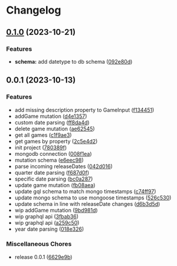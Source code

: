 # Changelog

## [0.1.0](https://github.com/Chattox/hypedb-be-v2/compare/v0.0.1...v0.1.0) (2023-10-21)


### Features

* **schema:** add datetype to db schema ([092e80d](https://github.com/Chattox/hypedb-be-v2/commit/092e80d9840af4e5cc5c14142f64d8649e8ff867))

## 0.0.1 (2023-10-13)


### Features

* add missing description property to GameInput ([f134451](https://github.com/Chattox/hypedb-be-v2/commit/f134451781dcf9d3159b42d4c3012aa1d5bc532e))
* addGame mutation ([d4e1357](https://github.com/Chattox/hypedb-be-v2/commit/d4e1357376e4b3a8e1c28dad390bc7e31d492188))
* custom date parsing ([ff8da4d](https://github.com/Chattox/hypedb-be-v2/commit/ff8da4d8451ecb74f6547004c79f1a4e01862c54))
* delete game mutation ([ae62545](https://github.com/Chattox/hypedb-be-v2/commit/ae62545da4307c975c83e6abcc0c61e2159603d3))
* get all games ([c1f9ae3](https://github.com/Chattox/hypedb-be-v2/commit/c1f9ae346553f8b14ae30674d91f219efb2e9061))
* get games by property ([2c5e4d2](https://github.com/Chattox/hypedb-be-v2/commit/2c5e4d263bc46e6b9bf2aeef7e497fa542411d98))
* init project ([780389f](https://github.com/Chattox/hypedb-be-v2/commit/780389fbe7cf93bd1e54f5eeac3231a60f4123a1))
* mongodb connection ([008f1ea](https://github.com/Chattox/hypedb-be-v2/commit/008f1eae24a11b2213dcbdd342c4e51ddfe74d3d))
* mutation schema ([e6eec98](https://github.com/Chattox/hypedb-be-v2/commit/e6eec986f0d88ab3aac7f86750d830962dc01419))
* parse incoming releaseDates ([042d016](https://github.com/Chattox/hypedb-be-v2/commit/042d016875b3c719eebc4e42f35afcd514ebb987))
* quarter date parsing ([f687d0f](https://github.com/Chattox/hypedb-be-v2/commit/f687d0fe61b12481e40a8c8117dd36408fe6e789))
* specific date parsing ([bc0a287](https://github.com/Chattox/hypedb-be-v2/commit/bc0a287dc3a7e1ef3484a470ef87006d7fb0c821))
* update game mutation ([fb08aea](https://github.com/Chattox/hypedb-be-v2/commit/fb08aea4206e5b79591fa6bd2aafaaad590f1cda))
* update gql schema to match mongo timestamps ([c74ff97](https://github.com/Chattox/hypedb-be-v2/commit/c74ff97a4a86ee92483c80a5c2387e5f42472682))
* update mongo schema to use mongoose timestamps ([526c530](https://github.com/Chattox/hypedb-be-v2/commit/526c5306d336812cebda19f081bf0f1f65fe01e8))
* update schema in line with releaseDate changes ([d6b3d5d](https://github.com/Chattox/hypedb-be-v2/commit/d6b3d5d47f522446fef57a545bc93164bc6264ea))
* wip addGame mutation ([9bd981d](https://github.com/Chattox/hypedb-be-v2/commit/9bd981d33e746e95da94a65c68f0cbc3fe4c1541))
* wip graphql api ([3fbab36](https://github.com/Chattox/hypedb-be-v2/commit/3fbab365ef7b83f93fe9f03d64fb393015d6843e))
* wip graphql api ([a259c50](https://github.com/Chattox/hypedb-be-v2/commit/a259c50576fe891b38055cd053b9c40a797454bb))
* year date parsing ([018e326](https://github.com/Chattox/hypedb-be-v2/commit/018e326e65fe7165cab34533406d8197b19226de))


### Miscellaneous Chores

* release 0.0.1 ([6629e9b](https://github.com/Chattox/hypedb-be-v2/commit/6629e9b172eb6cba9902b9c5fce54bcec3e99aeb))
